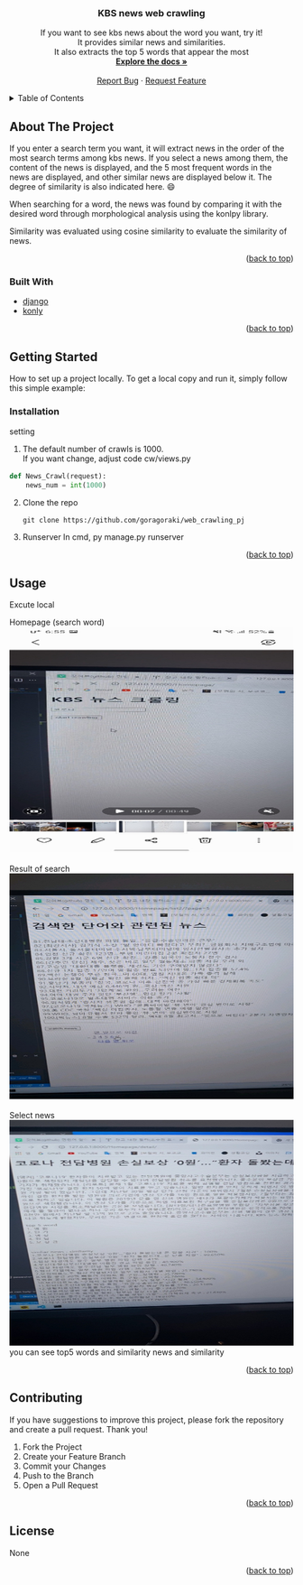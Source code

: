 <div id="top"></div>





<!-- PROJECT LOGO -->
<br />
<div align="center">

  <h3 align="center">KBS news web crawling</h3>

  <p align="center">
    If you want to see kbs news about the word you want, try it!
    <br/>
    It provides similar news and similarities.
    <br/>
    It also extracts the top 5 words that appear the most  
    <br/>
    <a href="https://github.com/goragoraki/web_crawling_pj"><strong>Explore the docs »</strong></a>
    <br />
    <br />
    <a href="https://github.com/goragoraki/web_crawling_pj">Report Bug</a>
    ·
    <a href="https://github.com/goragoraki/web_crawling_pj">Request Feature</a>
  </p>
</div>



<!-- TABLE OF CONTENTS -->
<details>
  <summary>Table of Contents</summary>
  <ol>
    <li>
      <a href="#about-the-project">About The Project</a>
      <ul>
        <li><a href="#built-with">Built With</a></li>
      </ul>
    </li>
    <li>
      <a href="#getting-started">Getting Started</a>
      <ul>
        <li><a href="#prerequisites">Prerequisites</a></li>
        <li><a href="#installation">Installation</a></li>
      </ul>
    </li>
    <li><a href="#usage">Usage</a></li>
    <li><a href="#roadmap">Roadmap</a></li>
    <li><a href="#contributing">Contributing</a></li>
    <li><a href="#license">License</a></li>
    <li><a href="#contact">Contact</a></li>
    <li><a href="#acknowledgments">Acknowledgments</a></li>
  </ol>
</details>




<!-- ABOUT THE PROJECT -->
## About The Project

If you enter a search term you want, it will extract news in the order of the most search terms among kbs news. If you select a news among them, the content of the news is displayed, and the 5 most frequent words in the news are displayed, and other similar news are displayed below it. The degree of similarity is also indicated here. :smile:
  

When searching for a word, the news was found by comparing it with the desired word through morphological analysis using the konlpy library.
  

Similarity was evaluated using cosine similarity to evaluate the similarity of news.



<p align="right">(<a href="#top">back to top</a>)</p>



### Built With

* [django](https://www.djangoproject.com/)
* [konly](https://konlpy.org/en/latest/)

<p align="right">(<a href="#top">back to top</a>)</p>


<!-- GETTING STARTED -->
## Getting Started

How to set up a project locally.
To get a local copy and run it, simply follow this simple example:


### Installation


setting


1. The default number of crawls is 1000.  
  If you want change, adjust code cw/views.py 
  ~~~python
  def News_Crawl(request):
      news_num = int(1000)
  ~~~ 
2. Clone the repo
   ```
   git clone https://github.com/goragoraki/web_crawling_pj
   ```
3. Runserver
  In cmd, py manage.py runserver
<p align="right">(<a href="#top">back to top</a>)</p>




<!-- USAGE EXAMPLES -->
## Usage

Excute local  
  

Homepage (search word)
<a href="https://github.com/goragoraki/web_crawling_pj">
    <img src="images/example1.png" alt="homepage" width="800" height="400">
</a>
<br/>
<br/>
Result of search
<a href="https://github.com/goragoraki/web_crawling_pj">
    <img src="images/example2.png" alt="serach" width="800" height="400">
</a>
<br/>
<br/>
Select news
<a href="https://github.com/goragoraki/web_crawling_pj">
    <img src="images/example3.png" alt="select" width="800" height="400">
</a>
you can see top5 words and similarity news and similarity



<p align="right">(<a href="#top">back to top</a>)</p>





<!-- CONTRIBUTING -->
## Contributing

If you have suggestions to improve this project, please fork the repository and create a pull request. Thank you!

1. Fork the Project
2. Create your Feature Branch 
3. Commit your Changes 
4. Push to the Branch 
5. Open a Pull Request

<p align="right">(<a href="#top">back to top</a>)</p>



<!-- LICENSE -->
## License

None

<p align="right">(<a href="#top">back to top</a>)</p>







